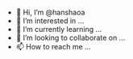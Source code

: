 - 👋 Hi, I’m @hanshaoa
- 👀 I’m interested in ...
- 🌱 I’m currently learning ...
- 💞️ I’m looking to collaborate on ...
- 📫 How to reach me ...

<!---
hanshaoa/hanshaoa is a ✨ special ✨ repository because its `README.md` (this file) appears on your GitHub profile.
You can click the Preview link to take a look at your changes.
--->
